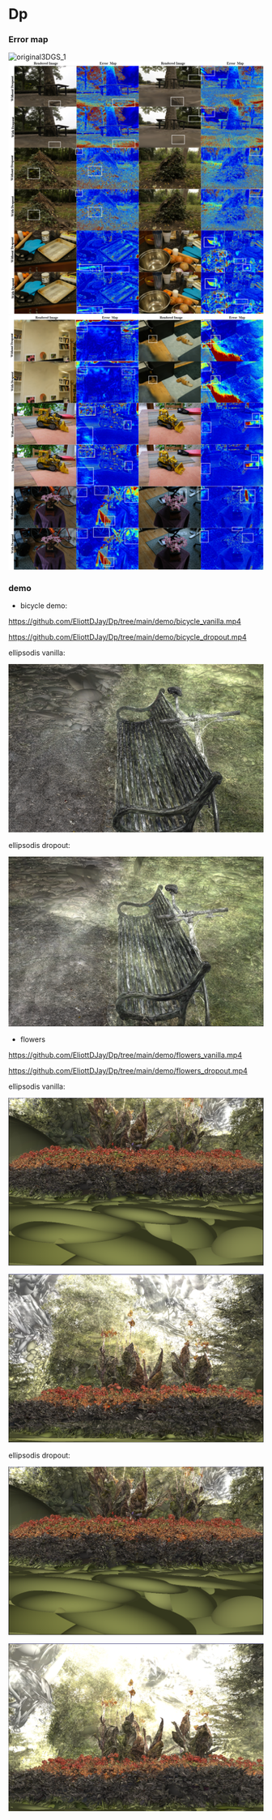 # Dp

### Error map
![original3DGS_1](demo/original3DGS_1.png)
![original3DGS_1](demo/original3DGS_2.png)
![original3DGS_1](demo/original3DGS_3.png)


### demo

- bicycle
demo:

https://github.com/EliottDJay/Dp/tree/main/demo/bicycle_vanilla.mp4

https://github.com/EliottDJay/Dp/tree/main/demo/bicycle_dropout.mp4

ellipsodis vanilla:

![bicycle_vanilla_epllisodis19](demo/bicycle_vanilla_epllisodis19.png)

ellipsodis dropout:

![bicycle_dropout_ellipsodis](demo/bicycle_dropout_ellipsodises19.png)


- flowers

https://github.com/EliottDJay/Dp/tree/main/demo/flowers_vanilla.mp4

https://github.com/EliottDJay/Dp/tree/main/demo/flowers_dropout.mp4

ellipsodis vanilla:

![flowers_vanilla_ellipsods34](demo/flowers_vanilla_ellipsods34.png)

![flowers_vanilla_ellipsoids24](demo/flowers_vanilla_ellipsoids24.png)

ellipsodis dropout:

![flower_dropout_ellipsoids34](demo/flowers_vanilla_ellipsods34.png)

![flower_dropout_ellipsoids24](demo/flower_dropout_ellipsoids24.png)

